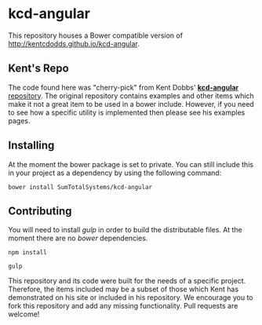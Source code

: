 # kcd-angular
This repository houses a Bower compatible version of http://kentcdodds.github.io/kcd-angular.

## Kent's Repo
The code found here was "cherry-pick" from Kent Dobbs' [**kcd-angular** repository](https://github.com/kentcdodds/kcd-angular). The original repository contains examples and other items which make it not a great item to be used in a bower include. However, if you need to see how a specific utility is implemented then please see his examples pages.

## Installing

At the moment the bower package is set to private. You can still include this in your project as a dependency by using the following command:

````bower install SumTotalSystems/kcd-angular````

## Contributing

You will need to install _gulp_ in order to build the distributable files. At the moment there are no _bower_ dependencies.

````npm install````

````gulp````

This repository and its code were built for the needs of a specific project. Therefore, the items included may be a subset of those which Kent has demonstrated on his site or included in his repository. We encourage you to fork this repository and add any missing functionality. Pull requests are welcome!
